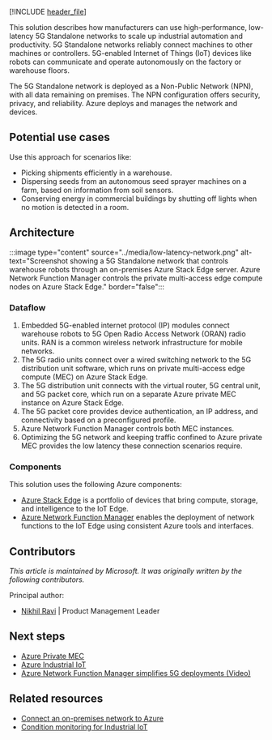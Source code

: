 [!INCLUDE [header_file](../../../includes/sol-idea-header.md)]

This solution describes how manufacturers can use high-performance, low-latency 5G Standalone networks to scale up industrial automation and productivity. 5G Standalone networks reliably connect machines to other machines or controllers. 5G-enabled Internet of Things (IoT) devices like robots can communicate and operate autonomously on the factory or warehouse floors.

The 5G Standalone network is deployed as a Non-Public Network (NPN), with all data remaining on premises. The NPN configuration offers security, privacy, and reliability. Azure deploys and manages the network and devices.

## Potential use cases

Use this approach for scenarios like:

- Picking shipments efficiently in a warehouse.
- Dispersing seeds from an autonomous seed sprayer machines on a farm, based on information from soil sensors.
- Conserving energy in commercial buildings by shutting off lights when no motion is detected in a room.

## Architecture

:::image type="content" source="../media/low-latency-network.png" alt-text="Screenshot showing a 5G Standalone network that controls warehouse robots through an on-premises Azure Stack Edge server. Azure Network Function Manager controls the private multi-access edge compute nodes on Azure Stack Edge." border="false":::

### Dataflow

1. Embedded 5G-enabled internet protocol (IP) modules connect warehouse robots to 5G Open Radio Access Network (ORAN) radio units. RAN is a common wireless network infrastructure for mobile networks.
1. The 5G radio units connect over a wired switching network to the 5G distribution unit software, which runs on private multi-access edge compute (MEC) on Azure Stack Edge.
1. The 5G distribution unit connects with the virtual router, 5G central unit, and 5G packet core, which run on a separate Azure private MEC instance on Azure Stack Edge.
1. The 5G packet core provides device authentication, an IP address, and connectivity based on a preconfigured profile.
1. Azure Network Function Manager controls both MEC instances.
1. Optimizing the 5G network and keeping traffic confined to Azure private MEC provides the low latency these connection scenarios require.

### Components

This solution uses the following Azure components:

- [Azure Stack Edge](https://azure.microsoft.com/products/azure-stack/edge) is a portfolio of devices that bring compute, storage, and intelligence to the IoT Edge.
- [Azure Network Function Manager](https://azure.microsoft.com/products/azure-network-function-manager) enables the deployment of network functions to the IoT Edge using consistent Azure tools and interfaces.

## Contributors

*This article is maintained by Microsoft. It was originally written by the following contributors.*

Principal author:

* [Nikhil Ravi](https://www.linkedin.com/in/nikhilravi) | Product Management Leader

## Next steps

- [Azure Private MEC](https://azure.microsoft.com/solutions/private-multi-access-edge-compute-mec)
- [Azure Industrial IoT](https://azure.microsoft.com/solutions/industry/manufacturing/iot)
- [Azure Network Function Manager simplifies 5G deployments (Video)](https://azure.microsoft.com/resources/videos/azure-network-function-manager-simplifies-5g-deployments)

## Related resources

- [Connect an on-premises network to Azure](../../reference-architectures/hybrid-networking/index.yml)
- [Condition monitoring for Industrial IoT](./condition-monitoring.yml)
